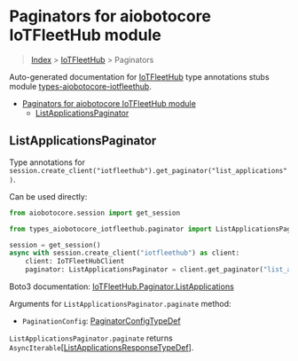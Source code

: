 <a id="paginators-for-aiobotocore-iotfleethub-module"></a>

# Paginators for aiobotocore IoTFleetHub module

> [Index](..) > [IoTFleetHub](.) > Paginators

Auto-generated documentation for
[IoTFleetHub](https://boto3.amazonaws.com/v1/documentation/api/latest/reference/services/iotfleethub.html#IoTFleetHub)
type annotations stubs module
[types-aiobotocore-iotfleethub](https://pypi.org/project/types-aiobotocore-iotfleethub/).

- [Paginators for aiobotocore IoTFleetHub module](#paginators-for-aiobotocore-iotfleethub-module)
  - [ListApplicationsPaginator](#listapplicationspaginator)

<a id="listapplicationspaginator"></a>

## ListApplicationsPaginator

Type annotations for
`session.create_client("iotfleethub").get_paginator("list_applications")`.

Can be used directly:

```python
from aiobotocore.session import get_session

from types_aiobotocore_iotfleethub.paginator import ListApplicationsPaginator

session = get_session()
async with session.create_client("iotfleethub") as client:
    client: IoTFleetHubClient
    paginator: ListApplicationsPaginator = client.get_paginator("list_applications")
```

Boto3 documentation:
[IoTFleetHub.Paginator.ListApplications](https://boto3.amazonaws.com/v1/documentation/api/latest/reference/services/iotfleethub.html#IoTFleetHub.Paginator.ListApplications)

Arguments for `ListApplicationsPaginator.paginate` method:

- `PaginationConfig`:
  [PaginatorConfigTypeDef](./type_defs.md#paginatorconfigtypedef)

`ListApplicationsPaginator.paginate` returns
`AsyncIterable`\[[ListApplicationsResponseTypeDef](./type_defs.md#listapplicationsresponsetypedef)\].
